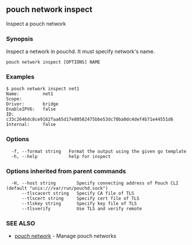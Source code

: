 ## pouch network inspect

Inspect a pouch network

### Synopsis

Inspect a network in pouchd. It must specify network's name.

```
pouch network inspect [OPTIONS] NAME
```

### Examples

```
$ pouch network inspect net1
Name:         net1
Scope:        
Driver:       bridge
EnableIPV6:   false
ID:           c33c2646dc8ce9162faa65d17e80582475bbe53dc70ba0dc4def4b71e44551d6
Internal:     false
```

### Options

```
  -f, --format string   Format the output using the given go template
  -h, --help            help for inspect
```

### Options inherited from parent commands

```
  -H, --host string        Specify connecting address of Pouch CLI (default "unix:///var/run/pouchd.sock")
      --tlscacert string   Specify CA file of TLS
      --tlscert string     Specify cert file of TLS
      --tlskey string      Specify key file of TLS
      --tlsverify          Use TLS and verify remote
```

### SEE ALSO

* [pouch network](pouch_network.md)	 - Manage pouch networks

